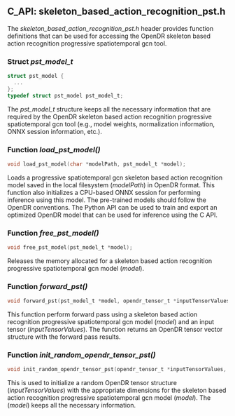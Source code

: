 ## C_API: skeleton_based_action_recognition_pst.h


The *skeleton_based_action_recognition_pst.h* header provides function definitions that can be used for accessing the OpenDR skeleton based action recognition progressive spatiotemporal gcn tool.

### Struct *pst_model_t*
```C
struct pst_model {
  ...
};
typedef struct pst_model pst_model_t;
```
The *pst_model_t* structure keeps all the necessary information that are required by the OpenDR skeleton based action recognition progressive spatiotemporal gcn tool (e.g., model weights, normalization information, ONNX session information, etc.).


### Function *load_pst_model()*
```C
void load_pst_model(char *modelPath, pst_model_t *model);
```
 Loads a progressive spatiotemporal gcn skeleton based action recognition model saved in the local filesystem (*modelPath*) in OpenDR format.
 This function also initializes a CPU-based ONNX session for performing inference using this model.
 The pre-trained models should follow the OpenDR conventions.
 The Python API can be used to train and export an optimized OpenDR model that can be used for inference using the C API.
 
### Function *free_pst_model()*
```C
void free_pst_model(pst_model_t *model);
```
Releases the memory allocated for a skeleton based action recognition progressive spatiotemporal gcn model (*model*).


### Function *forward_pst()*
```C
void forward_pst(pst_model_t *model, opendr_tensor_t *inputTensorValues, opendr_tensor_vector_t *tensorVector);
```
This function perform forward pass using a skeleton based action recognition progressive spatiotemporal gcn model (*model*) and an input tensor (*inputTensorValues*).
The function returns an OpenDR tensor vector structure with the forward pass results.


### Function *init_random_opendr_tensor_pst()*
```C
void init_random_opendr_tensor_pst(opendr_tensor_t *inputTensorValues, pst_model_t *model);
```
This is used to initialize a random OpenDR tensor structure (*inputTensorValues*) with the appropriate dimensions for the skeleton based action recognition progressive spatiotemporal gcn model (*model*).
The (*model*) keeps all the necessary information.

